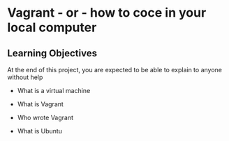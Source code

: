 # Vagrant - or - how to coce in your local computer

## Learning Objectives

At the end of this project, you are expected to be able to explain to anyone without help

* What is a virtual machine

* What is Vagrant

* Who wrote Vagrant

* What is Ubuntu
